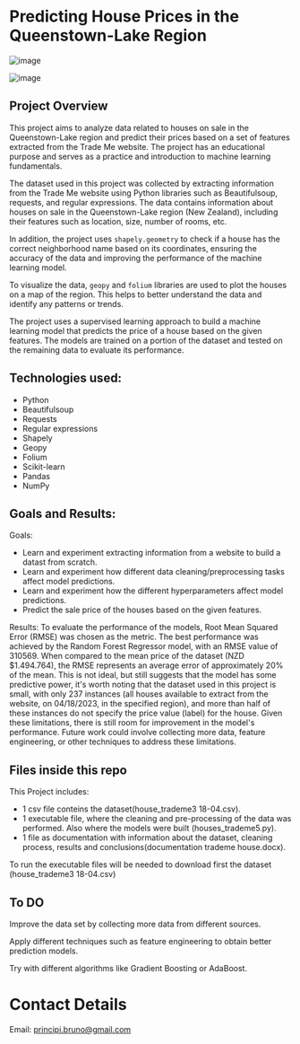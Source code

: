 # Predicting House Prices in the Queenstown-Lake Region


![image](https://user-images.githubusercontent.com/125404145/235096490-a92d4201-9f76-4b9f-b01f-0d754f26090d.png)



![image](https://user-images.githubusercontent.com/125404145/235096085-84f18ae8-ebc0-41a0-b60b-f7e75ef65382.png)





## Project Overview
This project aims to analyze data related to houses on sale in the Queenstown-Lake region and predict their prices based on a set of features extracted from the Trade Me website. The project has an educational purpose and serves as a practice and introduction to machine learning fundamentals. 

The dataset used in this project was collected by extracting information from the Trade Me website using Python libraries such as Beautifulsoup, requests, and regular expressions. The data contains information about houses on sale in the Queenstown-Lake region (New Zealand), including their features such as location, size, number of rooms, etc.

In addition, the project uses `shapely.geometry` to check if a house has the correct neighborhood name based on its coordinates, ensuring the accuracy of the data and improving the performance of the machine learning model.

To visualize the data, `geopy` and `folium` libraries are used to plot the houses on a map of the region. This helps to better understand the data and identify any patterns or trends.

The project uses a supervised learning approach to build a machine learning model that predicts the price of a house based on the given features. The models are trained on a portion of the dataset and tested on the remaining data to evaluate its performance.

## Technologies used:
- Python
- Beautifulsoup
- Requests
- Regular expressions
- Shapely
- Geopy
- Folium
- Scikit-learn
- Pandas
- NumPy


## Goals and Results:

Goals:
- Learn and experiment extracting information from a website to build a datast from scratch.
- Learn and experiment how different data cleaning/preprocessing tasks affect model predictions.
- Learn and experiment how the different hyperparameters affect model predictions.
- Predict the sale price of the houses based on the given features.

Results:
To evaluate the performance of the models, Root Mean Squared Error (RMSE) was chosen as the metric. The best performance was achieved by the Random Forest Regressor model, with an RMSE value of 310569. When compared to the mean price of the dataset (NZD $1.494.764), the RMSE represents an average error of approximately 20% of the mean. This is not ideal, but still suggests that the model has some predictive power, it's worth noting that the dataset used in this project is small, with only 237 instances (all houses available to extract from the website, on 04/18/2023, in the specified region), and more than half of these instances do not specify the price value (label) for the house. Given these limitations, there is still room for improvement in the model's performance. Future work could involve collecting more data, feature engineering, or other techniques to address these limitations.

## Files inside this repo
This Project includes:
  - 1 csv file conteins the dataset(house_trademe3 18-04.csv).
  - 1 executable file, where the cleaning and pre-processing of the data was performed. Also where the models     were built (houses_trademe5.py).
  - 1 file as documentation with information about the dataset, cleaning process, results and   conclusions(documentation trademe house.docx).

To run the executable files will be needed to download first  the dataset (house_trademe3 18-04.csv)


## To DO

Improve the data set by collecting more data from different sources.

Apply different techniques such as feature engineering to obtain better prediction models.

Try with different algorithms like Gradient Boosting or AdaBoost.

# Contact Details
Email: principi.bruno@gmail.com
